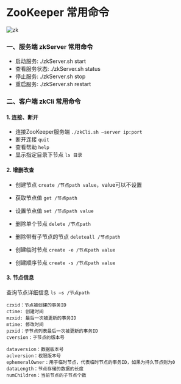 # ZooKeeper 常用命令
![zk](https://fgq233.github.io/imgs/springcloud/zookeeper3.png)


### 一、服务端 zkServer 常用命令

* 启动服务: ./zkServer.sh start
* 查看服务状态: ./zkServer.sh status
* 停止服务: ./zkServer.sh stop 
* 重启服务: ./zkServer.sh restart 
 
 
 
### 二、客户端 zkCli 常用命令
#### 1. 连接、断开
* 连接ZooKeeper服务端 `./zkCli.sh –server ip:port`
* 断开连接 `quit`
* 查看帮助 `help`
* 显示指定目录下节点 `ls 目录`

#### 2. 增删改查
* 创建节点 `create /节点path value`，value可以不设置
* 获取节点值 `get /节点path`
* 设置节点值 `set /节点path value`
* 删除单个节点 `delete /节点path`
* 删除带有子节点的节点 `deleteall /节点path`


* 创建临时节点 `create -e /节点path value`
* 创建顺序节点 `create -s /节点path value`

#### 3. 节点信息
查询节点详细信息 `ls –s /节点path`

```
czxid：节点被创建的事务ID 
ctime: 创建时间 
mzxid: 最后一次被更新的事务ID 
mtime: 修改时间 
pzxid：子节点列表最后一次被更新的事务ID
cversion：子节点的版本号 

dataversion：数据版本号 
aclversion：权限版本号 
ephemeralOwner：用于临时节点，代表临时节点的事务ID，如果为持久节点则为0 
dataLength：节点存储的数据的长度 
numChildren：当前节点的子节点个数 
```



